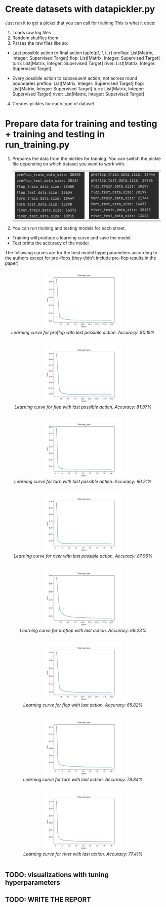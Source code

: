 # Create datasets with datapickler.py

Just run it to get a pickel that you can call for training
This is what it does:
1. Loads raw log files
2. Random shuffles them
3. Parses the raw files like so:

- Last possible action to final action
tuple(pf, f, t, r)
preflop: List[Matrix, Integer: Supervised Target]
flop: List[Matrix, Integer: Supervised Target]
turn: List[Matrix, Integer: Supervised Target]
river: List[Matrix, Integer: Supervised Target]

- Every possible action to subsequent action; not across round boundaries
preflop: List[Matrix, Integer: Supervised Target]
flop: List[Matrix, Integer: Supervised Target]
turn: List[Matrix, Integer: Supervised Target]
river: List[Matrix, Integer: Supervised Target]
  
4. Creates pickles for each type of dataset

# Prepare data for training and testing + training and testing in run_training.py
1. Prepares the data from the pickles for training.  You can switch the pickle file depending on which dataset you want to work with.

    <table>
      <tr>
        <td><img src="./for_readme/train_test_datasets.png" alt="Last possible action datasets "></td>
        <td><img src="./for_readme/train_test_datasets_2.png" alt="Last action datasets"></td>
      </tr>
    </table>

2. You can run training and testing models for each street. 

  * Training will produce a learning curve and save the model. 
  * Test prints the accuracy of the model.

The following curves are for the best model hyperparameters according to the authors except for pre-flops (they didn't include pre-flop results in the paper)

<p align="center">
  <img src="./for_readme/preflop_last_possible_lc_epoch_loss.png" width="50%"> 
  <br>
  <i>Learning curve for preflop with last possible action. Accuracy: 80.18%</i>
  <br>
  <br> </p>

<p align="center">
  <img src="./for_readme/flop_last_possible_lc_epoch_loss.png" width="50%"> 
  <br>
  <i>Learning curve for flop with last possible action. Accuracy: 81.97%</i>
  <br>
  <br> </p>

<p align="center">
  <img src="./for_readme/turn_last_possible_lc_epoch_loss.png" width="50%"> 
  <br>
  <i>Learning curve for turn with last possible action. Accuracy: 90.21%</i>
  <br>
  <br> </p>

<p align="center">
  <img src="./for_readme/turn_last_possible_lc_epoch_loss.png" width="50%"> 
  <br>
  <i>Learning curve for river with last possible action. Accuracy: 87.96%</i>
  <br>
  <br> </p>


<p align="center">
  <img src="./for_readme/preflop_last_action_lc_epoch_loss.png" width="50%"> 
  <br>
  <i>Learning curve for preflop with last action. Accuracy: 69.23%</i>
  <br>
  <br> </p>

<p align="center">
  <img src="./for_readme/flop_last_action_lc_epoch_loss.png" width="50%"> 
  <br>
  <i>Learning curve for flop with last action. Accuracy: 65.82%</i>
  <br>
  <br> </p>

<p align="center">
  <img src="./for_readme/turn_last_action_lc_epoch_loss.png" width="50%"> 
  <br>
  <i>Learning curve for turn with last action. Accuracy: 78.84%</i>
  <br>
  <br> </p>

<p align="center">
  <img src="./for_readme/turn_last_action_lc_epoch_loss.png" width="50%"> 
  <br>
  <i>Learning curve for river with last action. Accuracy: 77.41%</i>
  <br>
  <br> </p>

## TODO: visualizations with tuning hyperparameters
## TODO: WRITE THE REPORT